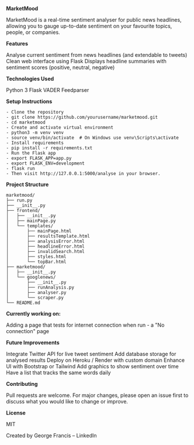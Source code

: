 **MarketMood**

MarketMood is a real-time sentiment analyser for public news headlines, allowing you to gauge up-to-date sentiment on your favourite topics, people, or companies.

**Features**

Analyse current sentiment from news headlines (and extendable to tweets)
Clean web interface using Flask
Displays headline summaries with sentiment scores (positive, neutral, negative)

**Technologies Used**

Python 3
Flask
VADER
Feedparser

**Setup Instructions**
```
- Clone the repository
- git clone https://github.com/yourusername/marketmood.git
- cd marketmood
- Create and activate virtual environment
- python3 -m venv venv
- source venv/bin/activate  # On Windows use venv\Scripts\activate
- Install requirements
- pip install -r requirements.txt
- Run the Flask app
- export FLASK_APP=app.py
- export FLASK_ENV=development
- flask run
- Then visit http://127.0.0.1:5000/analyse in your browser.
```

**Project Structure**
```
marketmood/
├── run.py
├── __init__.py
├── frontend/
│   ├── __init__.py
│   ├── mainPage.py
│   └── templates/
│       ├── mainPage.html
│       ├── resultsTemplate.html
│       ├── analysisError.html
│       ├── headlineError.html
│       ├── invalidSearch.html
│       ├── styles.html
│       └── topBar.html
├── marketmood/
│   ├── __init__.py
│   └── googlenews/
│       ├── __init__.py
│       ├── runAnalysis.py
│       ├── analyser.py
│       └── scraper.py
└── README.md
```

**Currently working on:**

Adding a page that tests for internet connection when run - a "No connection" page

**Future Improvements**

Integrate Twitter API for live tweet sentiment
Add database storage for analysed results
Deploy on Heroku / Render with custom domain
Enhance UI with Bootstrap or Tailwind
Add graphics to show sentiment over time
Have a list that tracks the same words daily


**Contributing**

Pull requests are welcome. For major changes, please open an issue first to discuss what you would like to change or improve.

**License**

MIT

Created by George Francis – LinkedIn

